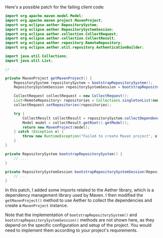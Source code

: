 Here's a possible patch for the failing client code:
```java
import org.apache.maven.model.Model;
import org.apache.maven.project.MavenProject;
import org.eclipse.aether.RepositorySystem;
import org.eclipse.aether.RepositorySystemSession;
import org.eclipse.aether.collection.CollectRequest;
import org.eclipse.aether.collection.CollectResult;
import org.eclipse.aether.repository.RemoteRepository;
import org.eclipse.aether.util.repository.AuthenticationBuilder;

import java.util.Collections;
import java.util.List;

// ...

private MavenProject getMavenProject() {
    RepositorySystem repositorySystem = bootstrapRepositorySystem();
    RepositorySystemSession repositorySystemSession = bootstrapRepositorySystemSession(repositorySystem);

    CollectRequest collectRequest = new CollectRequest();
    List<RemoteRepository> repositories = Collections.singletonList(new RemoteRepository.Builder("central", "default", "https://repo.maven.apache.org/maven2/").build());
    collectRequest.setRepositories(repositories);

    try {
        CollectResult collectResult = repositorySystem.collectDependencies(repositorySystemSession, collectRequest);
        Model model = collectResult.getRoot().getModel();
        return new MavenProject(model);
    } catch (Exception e) {
        throw new RuntimeException("Failed to create Maven project", e);
    }
}

private RepositorySystem bootstrapRepositorySystem() {
    // ...
}

private RepositorySystemSession bootstrapRepositorySystemSession(RepositorySystem repositorySystem) {
    // ...
}
```
In this patch, I added some imports related to the Aether library, which is a dependency management library used by Maven. I then modified the `getMavenProject()` method to use Aether to collect the dependencies and create a `MavenProject` instance.

Note that the implementation of `bootstrapRepositorySystem()` and `bootstrapRepositorySystemSession()` methods are not shown here, as they depend on the specific configuration and setup of the project. You would need to implement them according to your project's requirements.